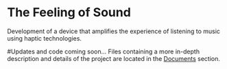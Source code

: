 # The Feeling of Sound
Development of a device that amplifies the experience of listening to music using haptic technologies.

#Updates and code coming soon...
Files containing a more in-depth description and details of the project are located in the [Documents](https://github.com/ChrisTheEngineer/The_Feeling_of_Sound/tree/master/Documents) section.
